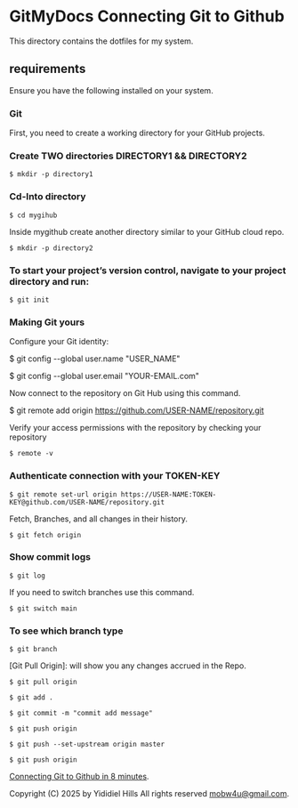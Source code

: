 # GitMyDocs Connecting Git to Github


This directory contains the dotfiles for my system.

## requirements

Ensure you have the following installed on your system.

### Git

First, you need to create a working directory for your GitHub projects.

### Create TWO directories DIRECTORY1 && DIRECTORY2
```
$ mkdir -p directory1
```
### Cd-Into directory
```
$ cd mygihub
```

Inside mygithub create another directory similar to your GitHub cloud repo.

```
$ mkdir -p directory2
```

### To start your project’s version control, navigate to your project directory and run:

```
$ git init
```

### Making Git yours

Configure your Git identity:

$ git config --global user.name "USER_NAME"

$ git config --global user.email "YOUR-EMAIL.com"

Now connect to the repository on Git Hub using this command.


$ git remote add origin https://github.com/USER-NAME/repository.git 

Verify your access permissions with the repository by checking your repository

```
$ remote -v
```

### Authenticate connection with your TOKEN-KEY

```
$ git remote set-url origin https://USER-NAME:TOKEN-KEY@github.com/USER-NAME/repository.git
```

Fetch, Branches, and all changes in their history.

```
$ git fetch origin
```

### Show commit logs

```
$ git log
```

If you need to switch branches use this command.

```
$ git switch main
```

### To see which branch type

```
$ git branch
```

[Git Pull Origin]: will show you any changes accrued in the Repo.

```
$ git pull origin
```

```
$ git add .
```

```
$ git commit -m "commit add message"
```

```
$ git push origin
```

```
$ git push --set-upstream origin master
```

```
$ git push origin
```

[Connecting Git to Github in 8 minutes](https://www.youtube.com/watch?v=qYoc07Da6kg).

Copyright (C) 2025 by Yididiel Hills All rights reserved <mobw4u@gmail.com>.
